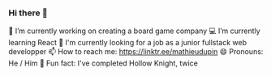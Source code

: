 ### Hi there 👋

:game_die: I’m currently working on creating a board game company
:computer: I’m currently learning React
:briefcase: I'm currently looking for a job as a junior fullstack web developper 
📫 How to reach me: https://linktr.ee/mathieudupin
😄 Pronouns: He / Him
:star2: Fun fact: I've completed Hollow Knight, twice
